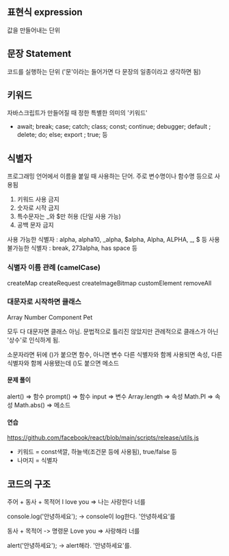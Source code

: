 ## 표현식 expression

값을 만들어내는 단위

## 문장 Statement

코드를 실행하는 단위 ('문'이라는 들어가면 다 문장의 일종이라고 생각하면 됨)

## 키워드

자바스크립트가 만들어질 때 정한 특별한 의미의 '키워드'

- await; break; case; catch; class; const; continue; debugger; default ; delete; do; else; export ; true; 등

## 식별자

프로그래밍 언어에서 이름을 붙일 때 사용하는 단어. 주로 변수명이나 함수명 등으로 사용됨

1. 키워드 사용 금지
2. 숫자로 시작 금지
3. 특수문자는 \_와 $만 허용 (단일 사용 가능)
4. 공백 문자 금지

사용 가능한 식별자 : alpha, alpha10, _alpha, $alpha, Alpha, ALPHA, _, $ 등
사용 불가능한 식별자 : break, 273alpha, has space 등

### 식별자 이름 관례 (camelCase)

createMap
createRequest
createImageBitmap
customElement
removeAll

### 대문자로 시작하면 클래스

Array
Number
Component
Pet

모두 다 대문자면 클래스 아님.
문법적으로 틀리진 않았지만 관례적으로 클래스가 아닌 '상수'로 인식하게 됨.

소문자라면 뒤에 ()가 붙으면 함수, 아니면 변수
다른 식별자와 함께 사용되면 속성, 다른 식별자와 함께 사용됐는데 ()도 붙으면 메소드

#### 문제 풀이

alert() => 함수
prompt() => 함수
input => 변수
Array.length => 속성
Math.PI => 속성
Math.abs() => 메소드

#### 연습

https://github.com/facebook/react/blob/main/scripts/release/utils.js

- 키워드 = const색깔, 하늘색(조건문 등에 사용됨), true/false 등
- 나머지 = 식별자

<!-- <script>
'use strict';

const {exec} = require('child-process-promise');
const {createPatch} = require('diff');
const {hashElement} = require('folder-hash');
const {existsSync, readFileSync, writeFileSync} = require('fs');
const {readJson, writeJson} = require('fs-extra');
const http = require('request-promise-json');
const logUpdate = require('log-update');
const {join} = require('path');
const createLogger = require('progress-estimator');
const prompt = require('prompt-promise');
const theme = require('./theme');
const {stablePackages, experimentalPackages} = require('../../ReactVersions');

// https://www.npmjs.com/package/progress-estimator#configuration
const logger = createLogger({
storagePath: join(\_\_dirname, '.progress-estimator'),
});

const addDefaultParamValue = (optionalShortName, longName, defaultValue) => {
let found = false;
for (let i = 0; i < process.argv.length; i++) {
const current = process.argv[i];
if (current === optionalShortName || current.startsWith(`${longName}=`)) {
found = true;
break;
}
}

if (!found) {
process.argv.push(`${longName}=${defaultValue}`);
}
};

const confirm = async message => {
const confirmation = await prompt(theme`\n{caution ${message}} (y/N) `);
prompt.done();
if (confirmation !== 'y' && confirmation !== 'Y') {
console.log(theme`\n{caution Release cancelled.}`);
process.exit(0);
}
};

const execRead = async (command, options) => {
const {stdout} = await exec(command, options);

return stdout.trim();
};

const extractCommitFromVersionNumber = version => {
// Support stable version format e.g. "0.0.0-0e526bcec-20210202"
// and experimental version format e.g. "0.0.0-experimental-0e526bcec-20210202"
const match = version.match(/0\.0\.0\-([a-z]+\-){0,1}([^-]+).+/);
if (match === null) {
throw Error(`Could not extra commit from version "${version}"`);
}
return match[2];
};

const getArtifactsList = async buildID => {
const jobArtifactsURL = `https://circleci.com/api/v1.1/project/github/facebook/react/${buildID}/artifacts`;
const jobArtifacts = await http.get(jobArtifactsURL, true);
return jobArtifacts;
};

const getBuildInfo = async () => {
const cwd = join(\_\_dirname, '..', '..');

const isExperimental = process.env.RELEASE_CHANNEL === 'experimental';

const branch = await execRead('git branch | grep \\\* | cut -d " " -f2', {
cwd,
});
const commit = await execRead('git show -s --no-show-signature --format=%h', {
cwd,
});
const checksum = await getChecksumForCurrentRevision(cwd);
const dateString = await getDateStringForCommit(commit);
const version = isExperimental
? `0.0.0-experimental-${commit}-${dateString}`
: `0.0.0-${commit}-${dateString}`;

// Only available for Circle CI builds.
// https://circleci.com/docs/2.0/env-vars/
const buildNumber = process.env.CIRCLE_BUILD_NUM;

// React version is stored explicitly, separately for DevTools support.
// See updateVersionsForNext() below for more info.
const packageJSON = await readJson(
join(cwd, 'packages', 'react', 'package.json')
);
const reactVersion = isExperimental
? `${packageJSON.version}-experimental-${commit}-${dateString}`
: `${packageJSON.version}-${commit}-${dateString}`;

return {branch, buildNumber, checksum, commit, reactVersion, version};
};

const getChecksumForCurrentRevision = async cwd => {
const packagesDir = join(cwd, 'packages');
const hashedPackages = await hashElement(packagesDir, {
encoding: 'hex',
files: {exclude: ['.DS_Store']},
});
return hashedPackages.hash.slice(0, 7);
};

const getDateStringForCommit = async commit => {
let dateString = await execRead(
`git show -s --no-show-signature --format=%cd --date=format:%Y%m%d ${commit}`
);

// On CI environment, this string is wrapped with quotes '...'s
if (dateString.startsWith("'")) {
dateString = dateString.substr(1, 8);
}

return dateString;
};

const getCommitFromCurrentBuild = async () => {
const cwd = join(\_\_dirname, '..', '..');

// If this build includes a build-info.json file, extract the commit from it.
// Otherwise fall back to parsing from the package version number.
// This is important to make the build reproducible (e.g. by Mozilla reviewers).
const buildInfoJSON = join(
cwd,
'build',
'oss-experimental',
'react',
'build-info.json'
);
if (existsSync(buildInfoJSON)) {
const buildInfo = await readJson(buildInfoJSON);
return buildInfo.commit;
} else {
const packageJSON = join(
cwd,
'build',
'oss-experimental',
'react',
'package.json'
);
const {version} = await readJson(packageJSON);
return extractCommitFromVersionNumber(version);
}
};

const getPublicPackages = isExperimental => {
const packageNames = Object.keys(stablePackages);
if (isExperimental) {
packageNames.push(...experimentalPackages);
}
return packageNames;
};

const handleError = error => {
logUpdate.clear();

const message = error.message.trim().replace(/\n +/g, '\n');
const stack = error.stack.replace(error.message, '');

console.log(theme`{error ${message}}\n\n{path ${stack}}`);
process.exit(1);
};

const logPromise = async (promise, text, estimate) =>
logger(promise, text, {estimate});

const printDiff = (path, beforeContents, afterContents) => {
const patch = createPatch(path, beforeContents, afterContents);
const coloredLines = patch
.split('\n')
.slice(2) // Trim index file
.map((line, index) => {
if (index <= 1) {
return theme.diffHeader(line);
}
switch (line[0]) {
case '+':
return theme.diffAdded(line);
case '-':
return theme.diffRemoved(line);
case ' ':
return line;
case '@':
return null;
case '\\':
return null;
}
})
.filter(line => line);
console.log(coloredLines.join('\n'));
return patch;
};

// Convert an array param (expected format "--foo bar baz")
// to also accept comma input (e.g. "--foo bar,baz")
const splitCommaParams = array => {
for (let i = array.length - 1; i >= 0; i--) {
const param = array[i];
if (param.includes(',')) {
array.splice(i, 1, ...param.split(','));
}
}
};

// This method is used by both local Node release scripts and Circle CI bash scripts.
// It updates version numbers in package JSONs (both the version field and dependencies),
// As well as the embedded renderer version in "packages/shared/ReactVersion".
// Canaries version numbers use the format of 0.0.0-<sha>-<date> to be easily recognized (e.g. 0.0.0-01974a867-20200129).
// A separate "React version" is used for the embedded renderer version to support DevTools,
// since it needs to distinguish between different version ranges of React.
// It is based on the version of React in the local package.json (e.g. 16.12.0-01974a867-20200129).
// Both numbers will be replaced if the "next" release is promoted to a stable release.
const updateVersionsForNext = async (cwd, reactVersion, version) => {
const isExperimental = reactVersion.includes('experimental');
const packages = getPublicPackages(isExperimental);
const packagesDir = join(cwd, 'packages');

// Update the shared React version source file.
// This is bundled into built renderers.
// The promote script will replace this with a final version later.
const sourceReactVersionPath = join(cwd, 'packages/shared/ReactVersion.js');
const sourceReactVersion = readFileSync(
sourceReactVersionPath,
'utf8'
).replace(/export default '[^']+';/, `export default '${reactVersion}';`);
writeFileSync(sourceReactVersionPath, sourceReactVersion);

// Update the root package.json.
// This is required to pass a later version check script.
{
const packageJSONPath = join(cwd, 'package.json');
const packageJSON = await readJson(packageJSONPath);
packageJSON.version = version;
await writeJson(packageJSONPath, packageJSON, {spaces: 2});
}

for (let i = 0; i < packages.length; i++) {
const packageName = packages[i];
const packagePath = join(packagesDir, packageName);

    // Update version numbers in package JSONs
    const packageJSONPath = join(packagePath, 'package.json');
    const packageJSON = await readJson(packageJSONPath);
    packageJSON.version = version;

    // Also update inter-package dependencies.
    // Next releases always have exact version matches.
    // The promote script may later relax these (e.g. "^x.x.x") based on source package JSONs.
    const {dependencies, peerDependencies} = packageJSON;
    for (let j = 0; j < packages.length; j++) {
      const dependencyName = packages[j];
      if (dependencies && dependencies[dependencyName]) {
        dependencies[dependencyName] = version;
      }
      if (peerDependencies && peerDependencies[dependencyName]) {
        peerDependencies[dependencyName] = version;
      }
    }

    await writeJson(packageJSONPath, packageJSON, {spaces: 2});

}
};

module.exports = {
addDefaultParamValue,
confirm,
execRead,
getArtifactsList,
getBuildInfo,
getChecksumForCurrentRevision,
getCommitFromCurrentBuild,
getDateStringForCommit,
getPublicPackages,
handleError,
logPromise,
printDiff,
splitCommaParams,
theme,
updateVersionsForNext,
};
</script> -->

## 코드의 구조

주어 + 동사 + 목적어
I love you => 나는 사랑한다 너를

console.log('안녕하세요');
-> console이 log한다. '안녕하세요'를

동사 + 목적어 -> 명령문
Love you => 사랑해라 너를

alert('안녕하세요');
-> alert해라. '안녕하세요'를.
